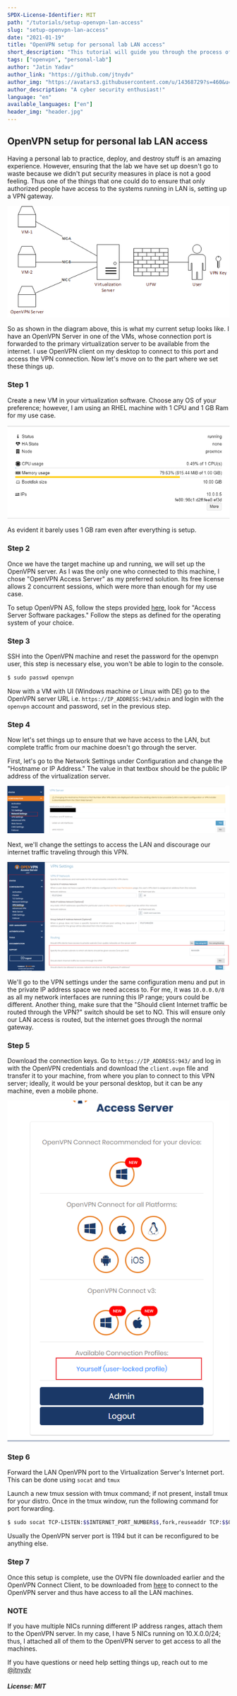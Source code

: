 ```yaml
---
SPDX-License-Identifier: MIT
path: "/tutorials/setup-openvpn-lan-access"
slug: "setup-openvpn-lan-access"
date: "2021-01-19"
title: "OpenVPN setup for personal lab LAN access"
short_description: "This tutorial will guide you through the process of setting up an OpenVPN server so that you are able to access LAN from your local machine."
tags: ["openvpn", "personal-lab"]
author: "Jatin Yadav"
author_link: "https://github.com/jtnydv"
author_img: "https://avatars3.githubusercontent.com/u/14368729?s=460&u=f4f0a30cb3f84681b5528f5a6a2669f456ee0b3d&v=4"
author_description: "A cyber security enthusiast!"
language: "en"
available_languages: ["en"]
header_img: "header.jpg"
---
```


## OpenVPN setup for personal lab LAN access

Having a personal lab to practice, deploy, and destroy stuff is an amazing experience. However, ensuring that the lab we have set up doesn't go to waste because we didn't put security measures in place is not a good feeling. Thus one of the things that one could do to ensure that only authorized people have access to the systems running in LAN is, setting up a VPN gateway.

![Architecture Diagram](image.png)

So as shown in the diagram above, this is what my current setup looks like. I have an OpenVPN Server in one of the VMs, whose connection port is forwarded to the primary virtualization server to be available from the internet. I use OpenVPN client on my desktop to connect to this port and access the VPN connection. Now let's move on to the part where we set these things up.

### Step 1

Create a new VM in your virtualization software. Choose any OS of your preference; however, I am using an RHEL machine with 1 CPU and 1 GB Ram for my use case. 

![Machine virtual hardware configuration](image-1.png)

As evident it barely uses 1 GB ram even after everything is setup.

### Step 2

Once we have the target machine up and running, we will set up the OpenVPN server. As I was the only one who connected to this machine, I chose "OpenVPN Access Server" as my preferred solution. Its free license allows 2 concurrent sessions, which were more than enough for my use case.

To setup OpenVPN AS, follow the steps provided [here](https://openvpn.net/download-open-vpn/), look for "Access Server Software packages." Follow the steps as defined for the operating system of your choice.

### Step 3

SSH into the OpenVPN machine and reset the password for the openvpn user, this step is necessary else, you won't be able to login to the console.

```bash
$ sudo passwd openvpn
```

Now with a VM with UI (Windows machine or Linux with DE) go to the OpenVPN server URL i.e. `https://IP_ADDRESS:943/admin` and login with the `openvpn` account and password, set in the previous step.

### Step 4

Now let's set things up to ensure that we have access to the LAN, but complete traffic from our machine doesn't go through the server.

First, let's go to the Network Settings under Configuration and change the "Hostname or IP Address." The value in that textbox should be the public IP address of the virtualization server.

![OpenVPN Access Server Settings](image-2-1024x217.png)

Next, we'll change the settings to access the LAN and discourage our internet traffic traveling through this VPN.

![OpenVPN Access Server Settings](image-3-1024x500.png)

We'll go to the VPN settings under the same configuration menu and put in the private IP address space we need access to. For me, it was `10.0.0.0/8` as all my network interfaces are running this IP range; yours could be different. Another thing, make sure that the "Should client Internet traffic be routed through the VPN?" switch should be set to NO. This will ensure only our LAN access is routed, but the internet goes through the normal gateway.

### Step 5

Download the connection keys. Go to `https://IP_ADDRESS:943/` and log in with the OpenVPN credentials and download the `client.ovpn` file and transfer it to your machine, from where you plan to connect to this VPN server; ideally, it would be your personal desktop, but it can be any machine, even a mobile phone.

![OpenVPN Login Portal](image-4.png)


### Step 6

Forward the LAN OpenVPN port to the Virtualization Server's Internet port. This can be done using `socat` and `tmux`

Launch a new tmux session with tmux command; if not present, install tmux for your distro. Once in the tmux window, run the following command for port forwarding.

```bash
$ sudo socat TCP-LISTEN:$$INTERNET_PORT_NUMBER$$,fork,reuseaddr TCP:$$OPENVPN_SERVER_IP$$:$$SERVER_PORT$$
```

Usually the OpenVPN server port is 1194 but it can be reconfigured to be anything else.

### Step 7

Once this setup is complete, use the OVPN file downloaded earlier and the OpenVPN Connect Client, to be downloaded from [here](https://openvpn.net/download-open-vpn/) to connect to the OpenVPN server and thus have access to all the LAN machines.

### NOTE

If you have multiple NICs running different IP address ranges, attach them to the OpenVPN server. In my case, I have 5 NICs running on 10.X.0.0/24; thus, I attached all of them to the OpenVPN server to get access to all the machines.

If you have questions or need help setting things up, reach out to me [@jtnydv](https://twitter.com/jtnydv)


##### License: MIT

<!--

Contributor's Certificate of Origin

By making a contribution to this project, I certify that:

(a) The contribution was created in whole or in part by me and I have
    the right to submit it under the license indicated in the file; or

(b) The contribution is based upon previous work that, to the best of my
    knowledge, is covered under an appropriate license and I have the
    right under that license to submit that work with modifications,
    whether created in whole or in part by me, under the same license
    (unless I am permitted to submit under a different license), as
    indicated in the file; or

(c) The contribution was provided directly to me by some other person
    who certified (a), (b) or (c) and I have not modified it.

(d) I understand and agree that this project and the contribution are
    public and that a record of the contribution (including all personal
    information I submit with it, including my sign-off) is maintained
    indefinitely and may be redistributed consistent with this project
    or the license(s) involved.

Signed-off-by: [Jatin Yadav (jtnydv@protonmail.com)]

-->